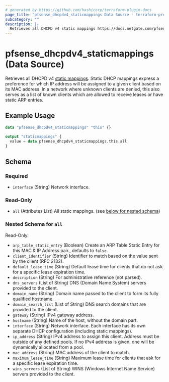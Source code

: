 ```yaml
---
# generated by https://github.com/hashicorp/terraform-plugin-docs
page_title: "pfsense_dhcpdv4_staticmappings Data Source - terraform-provider-pfsense"
subcategory: ""
description: |-
  Retrieves all DHCPD v4 static mappings https://docs.netgate.com/pfsense/en/latest/services/dhcp/ipv4.html#static-mappings. Static DHCP mappings express a preference for which IP address will be assigned to a given client based on its MAC address. In a network where unknown clients are denied, this also serves as a list of known clients which are allowed to receive leases or have static ARP entries.
---
```


# pfsense_dhcpdv4_staticmappings (Data Source)

Retrieves all DHCPD v4 [static mappings](https://docs.netgate.com/pfsense/en/latest/services/dhcp/ipv4.html#static-mappings). Static DHCP mappings express a preference for which IP address will be assigned to a given client based on its MAC address. In a network where unknown clients are denied, this also serves as a list of known clients which are allowed to receive leases or have static ARP entries.

## Example Usage

```terraform
data "pfsense_dhcpdv4_staticmappings" "this" {}

output "staticmappings" {
  value = data.pfsense_dhcpdv4_staticmappings.this.all
}
```

<!-- schema generated by tfplugindocs -->
## Schema

### Required

- `interface` (String) Network interface.

### Read-Only

- `all` (Attributes List) All static mappings. (see [below for nested schema](#nestedatt--all))

<a id="nestedatt--all"></a>
### Nested Schema for `all`

Read-Only:

- `arp_table_static_entry` (Boolean) Create an ARP Table Static Entry for this MAC & IP Address pair., defaults to `false`.
- `client_identifier` (String) Identifier to match based on the value sent by the client (RFC 2132).
- `default_lease_time` (String) Default lease time for clients that do not ask for a specific lease expiration time.
- `description` (String) For administrative reference (not parsed).
- `dns_servers` (List of String) DNS (Domain Name System) servers provided to the client.
- `domain_name` (String) Domain name passed to the client to form its fully qualified hostname.
- `domain_search_list` (List of String) DNS search domains that are provided to the client.
- `gateway` (String) IPv4 gateway address.
- `hostname` (String) Name of the host, without the domain part.
- `interface` (String) Network interface. Each interface has its own separate DHCP configuration (including static mappings).
- `ip_address` (String) IPv4 address to assign this client. Address must be outside of any defined pools. If no IPv4 address is given, one will be dynamically allocated from a pool.
- `mac_address` (String) MAC address of the client to match.
- `maximum_lease_time` (String) Maximum lease time for clients that ask for a specific lease expiration time.
- `wins_servers` (List of String) WINS (Windows Internet Name Service) servers provided to the client.
